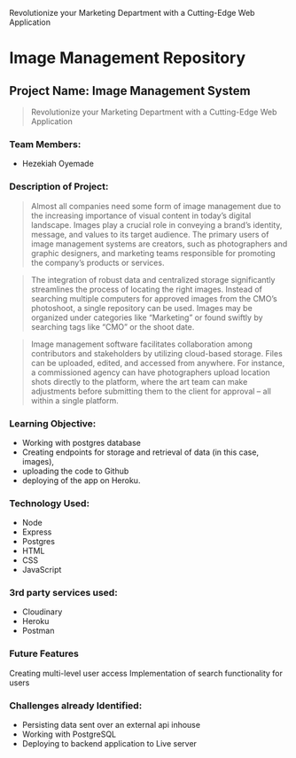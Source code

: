 Revolutionize your Marketing Department with a Cutting-Edge Web Application


# Image Management Repository

## Project Name: Image Management System

> Revolutionize your Marketing Department with a Cutting-Edge Web Application


### Team Members:

* Hezekiah Oyemade

### Description of Project:
> Almost all companies need some form of image management due to the increasing importance of visual content in today’s digital landscape. Images play a crucial role in conveying a brand’s identity, message, and values to its target audience. The primary users of image management systems are creators, such as photographers and graphic designers, and marketing teams responsible for promoting the company’s products or services.

> The integration of robust data and centralized storage significantly streamlines the process of locating the right images. Instead of searching multiple computers for approved images from the CMO’s photoshoot, a single repository can be used. Images may be organized under categories like “Marketing” or found swiftly by searching tags like “CMO” or the shoot date.

> Image management software facilitates collaboration among contributors and stakeholders by utilizing cloud-based storage. Files can be uploaded, edited, and accessed from anywhere. For instance, a commissioned agency can have photographers upload location shots directly to the platform, where the art team can make adjustments before submitting them to the client for approval – all within a single platform.


### Learning Objective:
* Working with postgres database
* Creating endpoints for storage and retrieval of data (in this case, images), 
* uploading the code to Github
* deploying of the app on Heroku.

### Technology Used:
* Node
* Express
* Postgres
* HTML
* CSS
* JavaScript


### 3rd party services used:
* Cloudinary
* Heroku
* Postman


### Future Features
Creating multi-level user access
Implementation of search functionality for users

### Challenges already Identified:
* Persisting data sent over an external api inhouse
* Working with PostgreSQL
* Deploying to backend application to Live server
